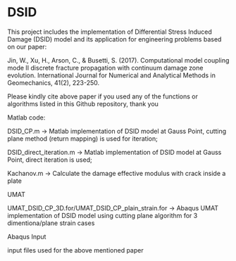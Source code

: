 # DSID 
This project includes the implementation of Differential Stress Induced Damage (DSID) model and its application for engineering problems based on our paper: 

Jin, W., Xu, H., Arson, C., & Busetti, S. (2017). Computational model coupling mode II discrete fracture propagation with continuum damage zone evolution. International Journal for Numerical and Analytical Methods in Geomechanics, 41(2), 223-250.

Please kindly cite above paper if you used any of the functions or algorithms listed in this Github repository, thank you


Matlab code:

DSID_CP.m -> Matlab implementation of DSID model at Gauss Point, cutting plane method (return mapping) is used for iteration;

DSID_direct_iteration.m -> Matlab implementation of DSID model at Gauss Point, direct iteration is used;

Kachanov.m -> Calculate the damage effective modulus with crack inside a plate

UMAT

UMAT_DSID_CP_3D.for/UMAT_DSID_CP_plain_strain.for -> Abaqus UMAT implementation of DSID model using cutting plane algorithm for 3 dimentiona/plane strain cases

Abaqus Input

input files used for the above mentioned paper


